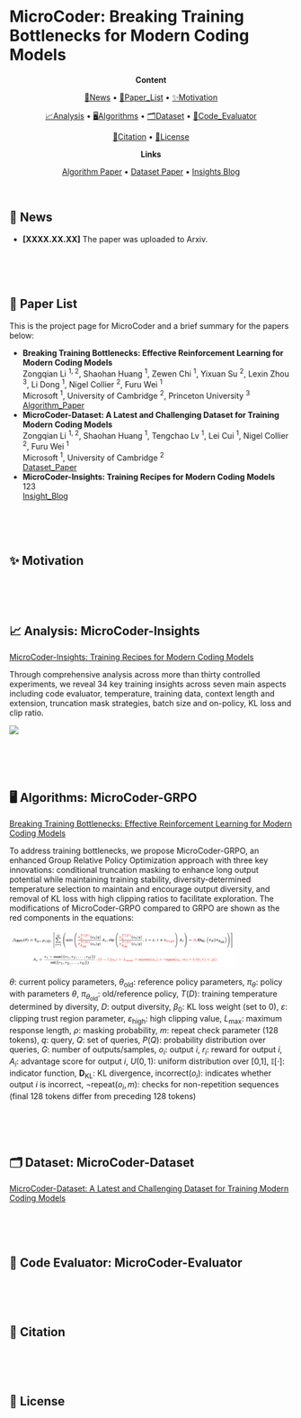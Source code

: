 # MicroCoder: Breaking Training Bottlenecks for Modern Coding Models

<p align="center">
  <b>Content</b>
</p>

<p align="center">
  <a href="#news">🚀News</a> •
  <a href="#paper_list">📖Paper_List</a> •
  <a href="#motivation">✨Motivation</a>
</p>

<p align="center">
  <a href="#analysis">📈Analysis</a> •
  <a href="#algorithms">🖥️Algorithms</a> •
  <a href="#dataset">🗂️Dataset</a> •
  <a href="#code_evaluator">💯Code_Evaluator</a>
</p>

<p align="center">
  <a href="#citation">📌Citation</a> •
  <a href="#license">🔖License</a>
</p>

<p align="center">
  <b>Links</b>
</p>

<p align="center">
  <a href="">Algorithm Paper</a> •
  <a href="">Dataset Paper</a> •
  <a href="https://github.com/ZongqianLi/MicroCoder/blob/main/MicroCoder-Insights.md">Insights Blog</a>
</p>

<div id="news">&nbsp;</div>



## 🚀 News

- **[XXXX.XX.XX]** The paper was uploaded to Arxiv.

<div>&nbsp;</div>
<div>&nbsp;</div>
<div id="paper_list">&nbsp;</div>



## 📖 Paper List

This is the project page for MicroCoder and a brief summary for the papers below:

- **Breaking Training Bottlenecks: Effective Reinforcement Learning for Modern Coding Models**  
  Zongqian Li <sup>1, 2</sup>, Shaohan Huang <sup>1</sup>, Zewen Chi <sup>1</sup>, Yixuan Su <sup>2</sup>, Lexin Zhou <sup>3</sup>, Li Dong <sup>1</sup>, Nigel Collier <sup>2</sup>, Furu Wei <sup>1</sup>    
  Microsoft <sup>1</sup>, University of Cambridge <sup>2</sup>, Princeton University <sup>3</sup>    
  [Algorithm_Paper]()
- **MicroCoder-Dataset: A Latest and Challenging Dataset for Training Modern Coding Models**  
  Zongqian Li <sup>1, 2</sup>, Shaohan Huang <sup>1</sup>, Tengchao Lv <sup>1</sup>, Lei Cui <sup>1</sup>, Nigel Collier <sup>2</sup>, Furu Wei <sup>1</sup>    
  Microsoft <sup>1</sup>, University of Cambridge <sup>2</sup>  
  [Dataset_Paper]()
- **MicroCoder-Insights: Training Recipes for Modern Coding Models**  
  123  
  [Insight_Blog](https://github.com/ZongqianLi/MicroCoder/blob/main/MicroCoder-Insights.md)

<div>&nbsp;</div>
<div>&nbsp;</div>
<div id="motivation">&nbsp;</div>



## ✨ Motivation



<div>&nbsp;</div>
<div>&nbsp;</div>
<div id="analysis">&nbsp;</div>



## 📈 Analysis: MicroCoder-Insights

[MicroCoder-Insights: Training Recipes for Modern Coding Models](https://github.com/ZongqianLi/MicroCoder/blob/main/MicroCoder-Insights.md)

Through comprehensive analysis across more than thirty controlled experiments, we reveal 34 key training insights across seven main aspects including code evaluator, temperature, training data, context length and extension, truncation mask strategies, batch size and on-policy, KL loss and clip ratio.

<p align="left">
  <img src="./figures/microcoder-insights.PNG" width="80%">
</p>

<div>&nbsp;</div>
<div>&nbsp;</div>
<div id="algorithms">&nbsp;</div>



## 🖥️ Algorithms: MicroCoder-GRPO

[Breaking Training Bottlenecks: Effective Reinforcement Learning for Modern Coding Models]()

To address training bottlenecks, we propose MicroCoder-GRPO, an enhanced Group Relative Policy Optimization approach with three key innovations: conditional truncation masking to enhance long output potential while maintaining training stability, diversity-determined temperature selection to maintain and encourage output diversity, and removal of KL loss with high clipping ratios to facilitate exploration. The modifications of MicroCoder-GRPO compared to GRPO are shown as the red components in the equations:

<p align="left">
  <img src="./figures/MicroCoder-GRPO_equation.png" width="80%">
</p>

$\theta$: current policy parameters, $\theta_{\text{old}}$: reference policy parameters, $\pi_{\theta}$: policy with parameters $\theta$, $\pi_{\theta_{\text{old}}}$: old/reference policy, $T(D)$: training temperature determined by diversity, $D$: output diversity, $\beta_0$: KL loss weight (set to 0), $\varepsilon$: clipping trust region parameter, $\varepsilon_{\text{high}}$: high clipping value, $L_{\max}$: maximum response length, $\rho$: masking probability, $m$: repeat check parameter (128 tokens), $q$: query, $Q$: set of queries, $P(Q)$: probability distribution over queries, $G$: number of outputs/samples, $o_i$: output $i$, $r_i$: reward for output $i$, $A_i$: advantage score for output $i$, $U(0,1)$: uniform distribution over [0,1], $\mathbb{I}[\cdot]$: indicator function, $\mathbf{D}_{\text{KL}}$: KL divergence, $\text{incorrect}(o_i)$: indicates whether output $i$ is incorrect, $\neg\text{repeat}(o_i, m)$: checks for non-repetition sequences (final 128 tokens differ from preceding 128 tokens)

<div>&nbsp;</div>
<div>&nbsp;</div>
<div id="dataset">&nbsp;</div>



## 🗂️ Dataset: MicroCoder-Dataset

[MicroCoder-Dataset: A Latest and Challenging Dataset for Training Modern Coding Models]()



<div>&nbsp;</div>
<div>&nbsp;</div>
<div id="code_evaluator">&nbsp;</div>



## 💯 Code Evaluator: MicroCoder-Evaluator



<div>&nbsp;</div>
<div>&nbsp;</div>
<div id="citation">&nbsp;</div>



## 📌 Citation



<div>&nbsp;</div>
<div>&nbsp;</div>
<div id="license">&nbsp;</div>



## 🔖 License



<div>&nbsp;</div>
<div>&nbsp;</div>
<div id="">&nbsp;</div>


